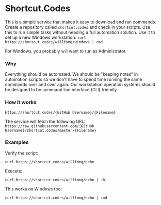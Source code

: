 # Shortcut.Codes 

This is a simple service that makes it easy to download and run commands. Create a repository called `shortcut.codes` and check in your scripts. Use this to run simple tasks without needing a full automation solution. Use it to set up a new Windows workstation: `curl https://shortcut.codes/willfong/windows | cmd`

For Windows, you probably will want to run as Administrator.


### Why

Everything should be automated. We should be "keeping notes" in automation scripts so we don't have to spend time running the same commands over and over again. Our workstation operation systems should be designed to be command line interface (CLI) friendly


### How it works

`https://shortcut.codes/{GitHub Username}/{Filename}`

The service will fetch the following URL:
`https://raw.githubusercontent.com/{GitHub Username}/shortcut.codes/master/{Filename}`


### Examples

Verify the script:
```
curl https://shortcut.codes/willfong/echo
```

Execute:
```
curl https://shortcut.codes/willfong/echo | sh
```

This works on Windows too:
```
curl https://shortcut.codes/willfong/echo | cmd
```
